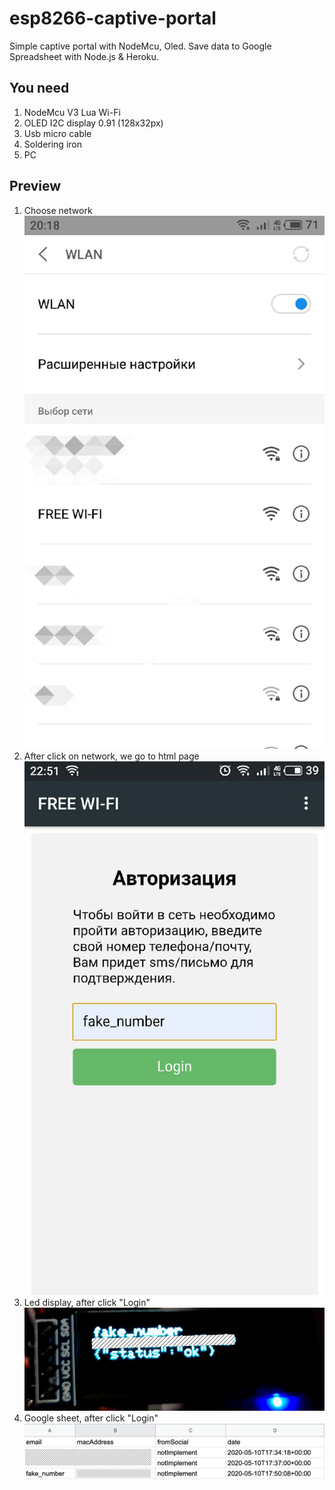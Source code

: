 # esp8266-captive-portal
Simple captive portal with NodeMcu, Oled. Save data to Google Spreadsheet with Node.js & Heroku.

## You need
1. NodeMcu V3 Lua Wi-Fi
2. OLED I2C display 0.91 (128x32px)
3. Usb micro cable
4. Soldering iron
5. PC

## Preview
1. Choose network
![Networks](./images/network.jpg)
2. After click on network, we go to html page
![Login form](./images/loginForm.jpg)
3. Led display, after click "Login" </br>
![Led display](./images/led.png)
4. Google sheet, after click "Login"
![Google sheet](./images/sheet.png)
